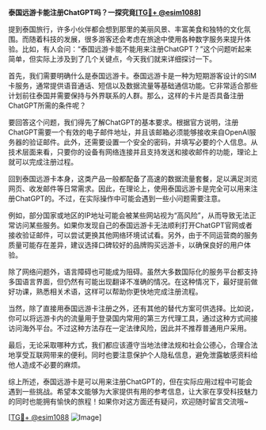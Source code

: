 **泰国远游卡能注册ChatGPT吗？一探究竟[[TG💪+ @esim1088](https://t.me/s/esim1088)]**

提到泰国旅行，许多小伙伴都会想到那里的美丽风景、丰富美食和独特的文化氛围。而随着科技的发展，很多游客还会考虑在旅途中使用各种数字服务来提升体验。比如，有人会问：“泰国远游卡能不能用来注册ChatGPT？”这个问题听起来简单，但实际上涉及到了几个关键点，今天我们就来详细探讨一下。

首先，我们需要明确什么是泰国远游卡。泰国远游卡是一种为短期游客设计的SIM卡服务，通常提供语音通话、短信以及数据流量等基础通信功能。它非常适合那些计划前往泰国并需要保持与外界联系的人群。那么，这样的卡片是否具备注册ChatGPT所需的条件呢？

要回答这个问题，我们得先了解ChatGPT的基本要求。根据官方说明，注册ChatGPT需要一个有效的电子邮件地址，并且该邮箱必须能够接收来自OpenAI服务器的验证邮件。此外，还需要设置一个安全的密码，并填写必要的个人信息。从技术层面来看，只要你的设备有网络连接并且支持发送和接收邮件的功能，理论上就可以完成注册过程。

回到泰国远游卡本身，这类产品一般都配备了高速的数据流量套餐，足以满足浏览网页、收发邮件等日常需求。因此，在理论上，使用泰国远游卡是完全可以用来注册ChatGPT的。不过，在实际操作中可能会遇到一些小问题需要注意。

例如，部分国家或地区的IP地址可能会被某些网站视为“高风险”，从而导致无法正常访问某些服务。如果你发现自己的泰国远游卡无法顺利打开ChatGPT官网或者接收验证邮件，可以尝试更换其他网络环境试试看。另外，由于不同运营商的服务质量可能存在差异，建议选择口碑较好的品牌购买远游卡，以确保良好的用户体验。

除了网络问题外，语言障碍也可能成为阻碍。虽然大多数国际化的服务平台都支持多国语言界面，但仍然有可能出现翻译不准确的情况。在这种情况下，最好提前做好功课，熟悉相关术语，这样可以帮助你更快地完成注册流程。

当然，除了直接用泰国远游卡注册之外，还有其他的替代方案可供选择。比如说，你可以将远游卡内的流量用于登录国内常用的第三方代理工具，通过这种方式间接访问海外平台。不过这种方法存在一定法律风险，因此并不推荐普通用户采用。

最后，无论采取哪种方式，我们都应该遵守当地法律法规和社会公德心，合理合法地享受互联网带来的便利。同时也要注意保护个人隐私信息，避免泄露敏感资料给他人造成不必要的麻烦。

综上所述，泰国远游卡是可以用来注册ChatGPT的，但在实际应用过程中可能会遇到一些挑战。希望本文能够为大家提供有用的参考信息，让大家在享受科技魅力的同时也能拥有愉快的旅程！如果你对这方面还有疑问，欢迎随时留言交流哦~

[[TG💪+ @esim1088](https://t.me/s/esim1088) ![Image](https://i.postimg.cc/4NQfJmqS/Snipaste-2025-05-13-00-14-12.png)]